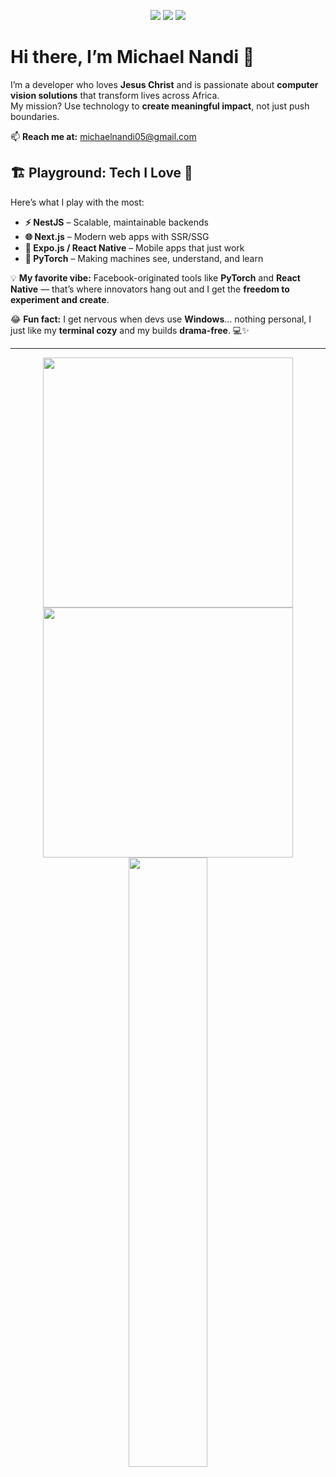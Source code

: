 <p align="center">
  <a href="mailto:michaelnandi05@gmail.com"><img src="https://img.shields.io/badge/Email-michaelnandi05@gmail.com-D14836?style=for-the-badge&logo=gmail&logoColor=white"/></a>
  <a href="https://linkedin.com/in/mikenandi"><img src="https://img.shields.io/badge/LinkedIn-Michael%20Nandi-0A66C2?style=for-the-badge&logo=linkedin&logoColor=white"/></a>
  <a href="https://twitter.com/mikenandi"><img src="https://img.shields.io/badge/Twitter-@mikenandi-1DA1F2?style=for-the-badge&logo=twitter&logoColor=white"/></a>
</p>

# Hi there, I’m Michael Nandi 👋

I’m a developer who loves **Jesus Christ** and is passionate about **computer vision solutions** that transform lives across Africa.  
My mission? Use technology to **create meaningful impact**, not just push boundaries.  

📫 **Reach me at:** [michaelnandi05@gmail.com](mailto:michaelnandi05@gmail.com)

## 🏗️ Playground: Tech I Love 🚀

Here’s what I play with the most:

- **⚡ NestJS** – Scalable, maintainable backends  
- **🌐 Next.js** – Modern web apps with SSR/SSG  
- **📱 Expo.js / React Native** – Mobile apps that just work  
- **🧠 PyTorch** – Making machines see, understand, and learn  

💡 **My favorite vibe:** Facebook-originated tools like **PyTorch** and **React Native** — that’s where innovators hang out and I get the **freedom to experiment and create**.  

😂 **Fun fact:** I get nervous when devs use **Windows**… nothing personal, I just like my **terminal cozy** and my builds **drama-free**. 💻✨  

  ---


<p align = "center">
  <img src = "https://github-readme-stats.vercel.app/api?username=mikenandi&show_icons=true&theme=bear" width = 400>
  <img src = "https://github-readme-streak-stats.herokuapp.com?user=mikenandi&theme=dark&hide_border=true" width = 400>
  <img height="50%" width="auto" src ="https://github-readme-stats.vercel.app/api/top-langs/?username=mikenandi&layout=compact&hide_border=true&theme=darcula&bg_color=00000000&langs_count=6&hide=jupyter%20notebook,tex,css,php">
</p>

